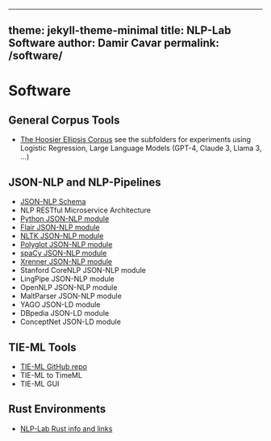 ----
theme: jekyll-theme-minimal
title: NLP-Lab Software
author: Damir Cavar
permalink: /software/
---

# Software

## General Corpus Tools

- [The Hoosier Ellipsis Corpus](https://github.com/dcavar/hoosierellipsiscorpus) see the subfolders for experiments using Logistic Regression, Large Language Models (GPT-4, Claude 3, Llama 3, ...)


## JSON-NLP and NLP-Pipelines

- [JSON-NLP Schema](https://github.com/dcavar/JSON-NLP)
- NLP RESTful Microservice Architecture
- [Python JSON-NLP module](https://pypi.org/project/pyjsonnlp/)
- [Flair JSON-NLP module](/flairjsonnlp/)
- [NLTK JSON-NLP module](/nltkjsonnlp/)
- [Polyglot JSON-NLP module](/polyglotjsonnlp/)
- [spaCy JSON-NLP module](/spacyjsonnlp/)
- [Xrenner JSON-NLP module](/xrennerjsonnlp/)
- Stanford CoreNLP JSON-NLP module
- LingPipe JSON-NLP module
- OpenNLP JSON-NLP module
- MaltParser JSON-NLP module
- YAGO JSON-LD module
- DBpedia JSON-LD module
- ConceptNet JSON-LD module


## TIE-ML Tools

- [TIE-ML GitHub repo](https://github.com/dcavar/tieml)
- TIE-ML to TimeML
- TIE-ML GUI


## Rust Environments

- [NLP-Lab Rust info and links](/rust/)

